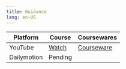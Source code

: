 ```yaml
---
title: Guidance
lang: en-US
---
```


| Platform   | Course                                                                                      | Coursewares                                                               |
|-------------|----------------------------------------------------------------------------------------------|---------------------------------------------------------------------------|
| YouTube     | [Watch](https://www.youtube.com/watch?v=iCsugmLUQiI&list=PLm0MFkgiW1Jhkg25hF82LAfFxX0QHLsdE) | [Courseware](../../public/math/Beginner%20Courses/pdf/1%20Courseware.pdf) |
| Dailymotion | Pending                                                                                      |                                                                           |

